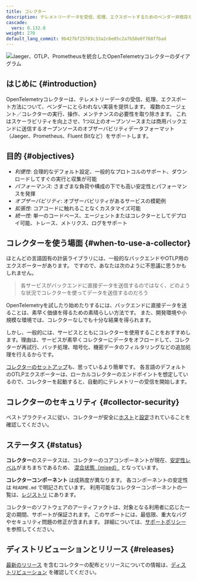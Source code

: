 ```yaml
---
title: コレクター
description: テレメトリーデータを受信、処理、エクスポートするためのベンダー非依存な方法
cascade:
  vers: 0.132.0
weight: 270
default_lang_commit: 9b427bf25703c33a2c6e05c2a7b58e0f768f7bad
---
```


![Jaeger、OTLP、Prometheusを統合したOpenTelemetryコレクターのダイアグラム](img/otel-collector.svg)

## はじめに {#introduction}

OpenTelemetryコレクターは、テレメトリーデータの受信、処理、エクスポート方法について、ベンダーにとらわれない実装を提供します。
複数のエージェント／コレクターの実行、操作、メンテナンスの必要性を取り除きます。
これはスケーラビリティを向上させ、1つ以上のオープンソースまたは商用バックエンドに送信するオープンソースのオブザーバビリティデータフォーマット（Jaeger、Prometheus、Fluent Bitなど）をサポートします。

## 目的 {#objectives}

- _利便性_: 合理的なデフォルト設定、一般的なプロトコルのサポート、ダウンロードしてすぐの実行と収集が可能
- _パフォーマンス_: さまざまな負荷や構成の下でも高い安定性とパフォーマンスを発揮
- _オブザーバビリティ_: オブザーバビリティがあるサービスの模範例
- _拡張性_: コアコードに触れることなくカスタマイズ可能
- _統一性_: 単一のコードベース、エージェントまたはコレクターとしてデプロイ可能、トレース、メトリクス、ログをサポート

## コレクターを使う場面 {#when-to-use-a-collector}

ほとんどの言語固有の計装ライブラリには、一般的なバックエンドやOTLP用のエクスポーターがあります。
ですので、あなたは次のように不思議に思うかもしれません。

> 各サービスがバックエンドに直接データを送信するのではなく、どのような状況でコレクターを使ってデータを送信するのだろう

OpenTelemetryを試したり始めたりするには、バックエンドに直接データを送ることは、素早く価値を得るための素晴らしい方法です。
また、開発環境や小規模な環境では、コレクターなしでも十分な結果を得られます。

しかし、一般的には、サービスとともにコレクターを使用することをおすすめします。理由は、サービスが素早くコレクターにデータをオフロードして、コレクターが再試行、バッチ処理、暗号化、機密データのフィルタリングなどの追加処理を行えるからです。

[コレクターのセットアップ](quick-start)も、思っているより簡単です。
各言語のデフォルトのOTLPエクスポーターは、ローカルコレクターのエンドポイントを想定しているので、コレクターを起動すると、自動的にテレメトリーの受信を開始します。

## コレクターのセキュリティ {#collector-security}

ベストプラクティスに従い、コレクターが安全に[ホスト][hosted]と[設定][configured]されていることを確認してください。

## ステータス {#status}

**コレクター**のステータスは、コレクターのコアコンポーネントが現在、[安定性レベル][stability levels]がまちまちであるため、 [混合状態（mixed）][mixed] となっています。

**コレクターコンポーネント** は成熟度が異なります。
各コンポーネントの安定性は `README.md` で明記されています。
利用可能なコレクターコンポーネントの一覧は、[レジストリ][registry] にあります。

コレクターのソフトウェアのアーティファクトは、対象となる利用者に応じた一定の期間、サポートが保証されます。
このサポートには、最低限、重大なバグやセキュリティ問題の修正が含まれます。
詳細については、[サポートポリシー](https://github.com/open-telemetry/opentelemetry-collector/blob/main/VERSIONING.md) を参照してください。

## ディストリビューションとリリース {#releases}

[最新のリリース][latest release] を含むコレクターの配布とリリースについての情報は、[ディストリビューション](distributions/) を確認してください。

[configured]: /docs/security/config-best-practices/
[hosted]: /docs/security/hosting-best-practices/
[latest release]: https://github.com/open-telemetry/opentelemetry-collector-releases/releases/latest
[mixed]: /docs/specs/otel/document-status/#mixed
[registry]: /ecosystem/registry/?language=collector
[stability levels]: https://github.com/open-telemetry/opentelemetry-collector#stability-levels
